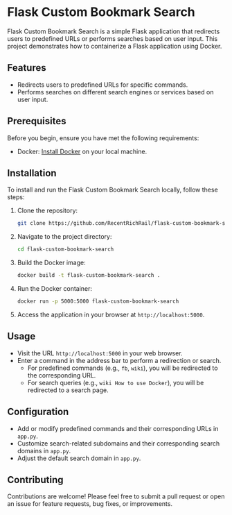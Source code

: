 # Flask Custom Bookmark Search

Flask Custom Bookmark Search is a simple Flask application that redirects users to predefined URLs or performs searches based on user input. This project demonstrates how to containerize a Flask application using Docker.

## Features

- Redirects users to predefined URLs for specific commands.
- Performs searches on different search engines or services based on user input.

## Prerequisites

Before you begin, ensure you have met the following requirements:

- Docker: [Install Docker](https://docs.docker.com/get-docker/) on your local machine.

## Installation

To install and run the Flask Custom Bookmark Search locally, follow these steps:

1. Clone the repository:

    ```bash
    git clone https://github.com/RecentRichRail/flask-custom-bookmark-search.git
    ```

2. Navigate to the project directory:

    ```bash
    cd flask-custom-bookmark-search
    ```

3. Build the Docker image:

    ```bash
    docker build -t flask-custom-bookmark-search .
    ```

4. Run the Docker container:

    ```bash
    docker run -p 5000:5000 flask-custom-bookmark-search
    ```

5. Access the application in your browser at `http://localhost:5000`.

## Usage

- Visit the URL `http://localhost:5000` in your web browser.
- Enter a command in the address bar to perform a redirection or search.
  - For predefined commands (e.g., `fb`, `wiki`), you will be redirected to the corresponding URL.
  - For search queries (e.g., `wiki How to use Docker`), you will be redirected to a search page.

## Configuration

- Add or modify predefined commands and their corresponding URLs in `app.py`.
- Customize search-related subdomains and their corresponding search domains in `app.py`.
- Adjust the default search domain in `app.py`.

## Contributing

Contributions are welcome! Please feel free to submit a pull request or open an issue for feature requests, bug fixes, or improvements.

